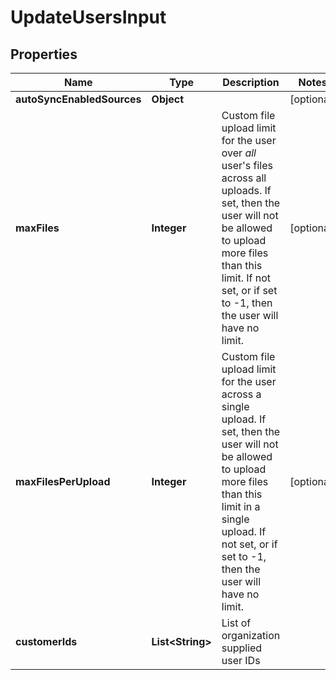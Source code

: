 

# UpdateUsersInput


## Properties

| Name | Type | Description | Notes |
|------------ | ------------- | ------------- | -------------|
|**autoSyncEnabledSources** | **Object** |  |  [optional] |
|**maxFiles** | **Integer** | Custom file upload limit for the user over *all* user&#39;s files across all uploads.          If set, then the user will not be allowed to upload more files than this limit. If not set, or if set to -1,         then the user will have no limit. |  [optional] |
|**maxFilesPerUpload** | **Integer** | Custom file upload limit for the user across a single upload.         If set, then the user will not be allowed to upload more files than this limit in a single upload. If not set,         or if set to -1, then the user will have no limit. |  [optional] |
|**customerIds** | **List&lt;String&gt;** | List of organization supplied user IDs |  |



